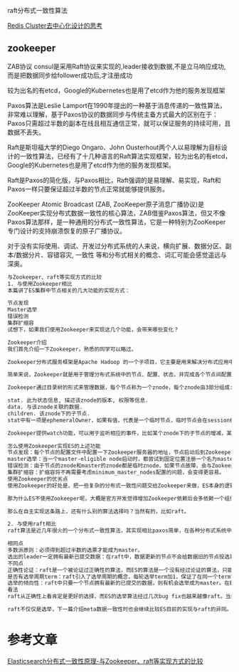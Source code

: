 
raft分布式一致性算法

[Redis Cluster去中心化设计的思考](https://heapdump.cn/article/5355727)
## zookeeper
ZAB协议
consul是采用Raft协议来实现的,leader接收到数据,不是立马响应成功,而是把数据同步给follower成功后,才注册成功


较为出名的有etcd，Google的Kubernetes也是用了etcd作为他的服务发现框架

Paxos算法是Leslie Lamport在1990年提出的一种基于消息传递的一致性算法，非常难以理解，基于Paxos协议的数据同步与传统主备方式最大的区别在于：Paxos只需超过半数的副本在线且相互通信正常，就可以保证服务的持续可用，且数据不丢失。

Raft是斯坦福大学的Diego Ongaro、John Ousterhout两个人以易理解为目标设计的一致性算法，已经有了十几种语言的Raft算法实现框架，较为出名的有etcd，Google的Kubernetes也是用了etcd作为他的服务发现框架。

Raft是Paxos的简化版，与Paxos相比，Raft强调的是易理解、易实现，Raft和Paxos一样只要保证超过半数的节点正常就能够提供服务。

ZooKeeper Atomic Broadcast (ZAB, ZooKeeper原子消息广播协议)是ZooKeeper实现分布式数据一致性的核心算法，ZAB借鉴Paxos算法，但又不像Paxos算法那样，是一种通用的分布式一致性算法，它是一种特别为ZooKeeper专门设计的支持崩溃恢复的原子广播协议。


对于没有实际使用、调试、开发过分布式系统的人来说，横向扩展、数据分区、副本/数据分片、容错容灾, 一致性 等和分布式相关的概念、词汇可能会感觉遥远与深奥。


```html
与Zookeeper、raft等实现方式的比较
1. 与使用Zookeeper相比
本篇讲了ES集群中节点相关的几大功能的实现方式：

节点发现
Master选举
错误检测
集群扩缩容
试想下，如果我们使用Zookeeper来实现这几个功能，会带来哪些变化？

Zookeeper介绍
我们首先介绍一下Zookeeper，熟悉的同学可以略过。

Zookeeper分布式服务框架是Apache Hadoop 的一个子项目，它主要是用来解决分布式应用中经常遇到的一些数据管理问题，如：统一命名服务、状态同步服务、集群管理、分布式应用配置项的管理等。

简单来说，Zookeeper就是用于管理分布式系统中的节点、配置、状态，并完成各个节点间配置和状态的同步等。大量的分布式系统依赖Zookeeper或者是类似的组件。

Zookeeper通过目录树的形式来管理数据，每个节点称为一个znode，每个znode由3部分组成:

stat. 此为状态信息, 描述该znode的版本, 权限等信息.
data. 与该znode关联的数据.
children. 该znode下的子节点.
stat中有一项是ephemeralOwner，如果有值，代表是一个临时节点，临时节点会在session结束后删除，可以用来辅助应用进行master选举和错误检测。

Zookeeper提供watch功能，可以用于监听相应的事件，比如某个znode下的子节点的增减，某个znode本身的增减，某个znode的更新等。

怎么使用Zookeeper实现ES的上述功能
节点发现：每个节点的配置文件中配置一下Zookeeper服务器的地址，节点启动后到Zookeeper中某个目录中注册一个临时的znode。当前集群的master监听这个目录的子节点增减的事件，当发现有新节点时，将新节点加入集群。
master选举：当一个master-eligible node启动时，都尝试到固定位置注册一个名为master的临时znode，如果注册成功，即成为master，如果注册失败则监听这个znode的变化。当master出现故障时，由于是临时znode，会自动删除，这时集群中其他的master-eligible node就会尝试再次注册。使用Zookeeper后其实是把选master变成了抢master。
错误检测：由于节点的znode和master的znode都是临时znode，如果节点故障，会与Zookeeper断开session，znode自动删除。集群的master只需要监听znode变更事件即可，如果master故障，其他的候选master则会监听到master znode被删除的事件，尝试成为新的master。
集群扩缩容：扩缩容将不再需要考虑minimum_master_nodes配置的问题，会变得更容易。
使用Zookeeper的优劣点
使用Zookeeper的好处是，把一些复杂的分布式一致性问题交给Zookeeper来做，ES本身的逻辑就可以简化很多，正确性也有保证，这也是大部分分布式系统实践过的路子。而ES的这套ZenDiscovery机制经历过很多次bug fix，到目前仍有一些边角的场景存在bug，而且运维也不简单。

那为什么ES不使用Zookeeper呢，大概是官方开发觉得增加Zookeeper依赖后会多依赖一个组件，使集群部署变得更复杂，用户在运维时需要多运维一个Zookeeper。

那么在自主实现这条路上，还有什么别的算法选择吗？当然有的，比如raft。

2. 与使用raft相比
raft算法是近几年很火的一个分布式一致性算法，其实现相比paxos简单，在各种分布式系统中也得到了应用。这里不再描述其算法的细节，我们单从master选举算法角度，比较一下raft与ES目前选举算法的异同点：

相同点
多数派原则：必须得到超过半数的选票才能成为master。
选出的leader一定拥有最新已提交数据：在raft中，数据更新的节点不会给数据旧的节点投选票，而当选需要多数派的选票，则当选人一定有最新已提交数据。在es中，version大的节点排序优先级高，同样用于保证这一点。
不同点
正确性论证：raft是一个被论证过正确性的算法，而ES的算法是一个没有经过论证的算法，只能在实践中发现问题，做bug fix，这是我认为最大的不同。
是否有选举周期term：raft引入了选举周期的概念，每轮选举term加1，保证了在同一个term下每个参与人只能投1票。ES在选举时没有term的概念，不能保证每轮每个节点只投一票。
选举的倾向性：raft中只要一个节点拥有最新的已提交的数据，则有机会选举成为master。在ES中，version相同时会按照NodeId排序，总是NodeId小的人优先级高。
看法
raft从正确性上看肯定是更好的选择，而ES的选举算法经过几次bug fix也越来越像raft。当然，在ES最早开发时还没有raft，而未来ES如果继续沿着这个方向走很可能最终就变成一个raft实现。

raft不仅仅是选举，下一篇介绍meta数据一致性时也会继续比较ES目前的实现与raft的异同。
```
# 参考文章
[Elasticsearch分布式一致性原理-与Zookeeper、raft等实现方式的比较](https://zhuanlan.zhihu.com/p/34858035)
